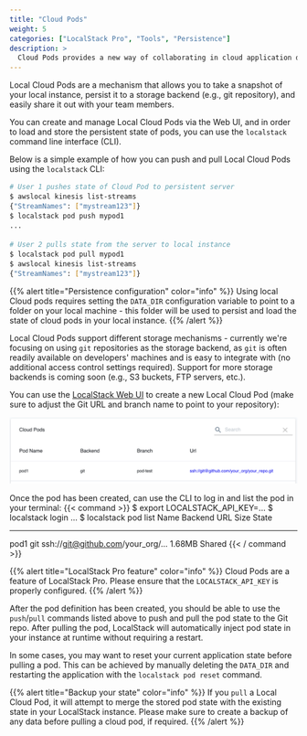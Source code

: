 ```yaml
---
title: "Cloud Pods"
weight: 5
categories: ["LocalStack Pro", "Tools", "Persistence"]
description: >
  Cloud Pods provides a new way of collaborating in cloud application development workflows.
---
```


Local Cloud Pods are a mechanism that allows you to take a snapshot of your local instance, persist it to a storage backend (e.g., git repository), and easily share it out with your team members.

You can create and manage Local Cloud Pods via the Web UI, and in order to load and store the persistent state of pods, you can use the `localstack` command line interface (CLI).

Below is a simple example of how you can push and pull Local Cloud Pods using the `localstack` CLI:

```bash
# User 1 pushes state of Cloud Pod to persistent server
$ awslocal kinesis list-streams
{"StreamNames": ["mystream123"]}
$ localstack pod push mypod1
...

# User 2 pulls state from the server to local instance
$ localstack pod pull mypod1
$ awslocal kinesis list-streams
{"StreamNames": ["mystream123"]}
```

{{% alert title="Persistence configuration" color="info" %}}
Using local Cloud pods requires setting the `DATA_DIR` configuration variable to point to a folder on your local machine - this folder will be used to persist and load the state of cloud pods in your local instance.
{{% /alert %}}

Local Cloud Pods support different storage mechanisms - currently we're focusing on using `git` repositories as the storage backend, as `git` is often readily available on developers' machines and is easy to integrate with (no additional access control settings required).
Support for more storage backends is coming soon (e.g., S3 buckets, FTP servers, etc.).

You can use the [LocalStack Web UI](https://app.localstack.cloud/pods) to create a new Local Cloud Pod (make sure to adjust the Git URL and branch name to point to your repository):

![Local Cloud Pods UI](cloudPodsUI.webp)

Once the pod has been created, can use the CLI to log in and list the pod in your terminal:
{{< command >}}
$ export LOCALSTACK_API_KEY=...
$ localstack login
...
$ localstack pod list
Name    Backend    URL                                Size    State
------  ---------  ---------------------------------  ------  -------
pod1    git        ssh://git@github.com/your_org/...  1.68MB  Shared
{{< / command >}}

{{% alert title="LocalStack Pro feature" color="info" %}}
Cloud Pods are a feature of LocalStack Pro.
Please ensure that the `LOCALSTACK_API_KEY` is properly configured.
{{% /alert %}}

After the pod definition has been created, you should be able to use the `push`/`pull` commands listed above to push and pull the pod state to the Git repo.
After pulling the pod, LocalStack will automatically inject pod state in your instance at runtime without requiring a restart.

In some cases, you may want to reset your current application state before pulling a pod.
This can be achieved by manually deleting the `DATA_DIR` and restarting the application with the `localstack pod reset` command.

{{% alert title="Backup your state" color="info" %}}
If you `pull` a Local Cloud Pod, it will attempt to merge the stored pod state with the existing state in your LocalStack instance.
Please make sure to create a backup of any data before pulling a cloud pod, if required.
{{% /alert %}}